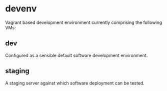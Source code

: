 devenv
======

Vagrant based development environment currently comprising the following VMs:

## dev

Configured as a sensible default software development environment.

## staging

A staging server against which software deployment can be tested.

